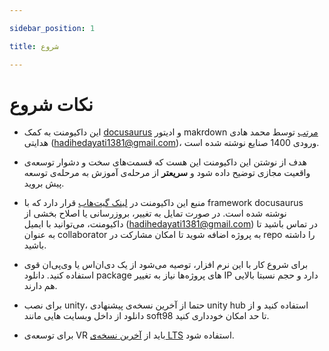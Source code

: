 ```yaml
---

sidebar_position: 1

title: شروع

---
```


# نکات شروع

- این داکیومنت به کمک [docusaurus](https://docusaurus.io/) و ادیتور makrdown [مرتب](https://www.roshan-ai.ir/moratab/) توسط محمد هادی هدایتی (hadihedayati1381@gmail.com)، ورودی 1400 صنایع نوشته شده است.

- هدف از نوشتن این داکیومنت این هست که قسمت‌های سخت و دشوار توسعه‌ی واقعیت مجازی توضیح داده شود و **سریعتر** از مرحله‌ی آموزش به مرحله‌ی توسعه پیش بروید.

- منبع این داکیومنت در [لینک گیت‌هاب](https://github.com/hadihe2002/VR-Wiki) قرار دارد که با framework docusaurus نوشته شده است. در صورت تمایل به تغییر، بروزرسانی یا اصلاح بخشی از داکیومنت، می‌توانید با ایمیل (hadihedayati1381@gmail.com) در تماس باشید تا به عنوان collaborator به پروژه اضافه شوید تا امکان مشارکت در repo را داشته باشید.

- برای شروع کار با این نرم افزار، توصیه می‌شود از یک دی‌ان‌اس یا وی‌پی‌ان قوی استفاده کنید. دانلود package های پروژه‌ها نیاز به تغییر IP دارد و حجم نسبتا بالایی هم دارند.

- برای نصب unity، حتما از آخرین نسخه‌ی پیشنهادی unity hub استفاده کنید و از دانلود از داخل وبسایت هایی مانند soft98 تا حد امکان خودداری کنید.

- برای توسعه‌ی VR باید از [آخرین نسخه‌ی LTS](https://unity.com/releases/2022-lts) استفاده شود.